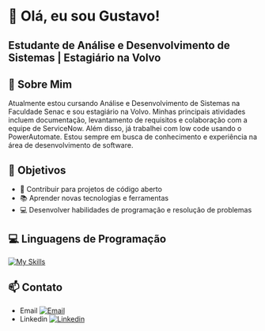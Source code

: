 # 👋 Olá, eu sou Gustavo!
## Estudante de Análise e Desenvolvimento de Sistemas | Estagiário na Volvo


## 🚀 Sobre Mim

Atualmente estou cursando Análise e Desenvolvimento de Sistemas na Faculdade Senac e sou estagiário na Volvo. Minhas principais atividades incluem documentação, levantamento de requisitos e colaboração com a equipe de ServiceNow. Além disso, já trabalhei com low code usando o PowerAutomate. Estou sempre em busca de conhecimento e experiência na área de desenvolvimento de software.


## 🎯 Objetivos
- 🌟 Contribuir para projetos de código aberto
- 📚 Aprender novas tecnologias e ferramentas
- 💻 Desenvolver habilidades de programação e resolução de problemas

## 💻 Linguagens de Programação

[![My Skills](https://skillicons.dev/icons?i=js,html,css,java,php,c,git)](https://skillicons.dev)

## 📫 Contato

- Email
 [![Email](https://skillicons.dev/icons?i=gmail)](gusta.trab.estudo@gmail.com)
- Linkedin
  [![Linkedin](https://skillicons.dev/icons?i=linkedin)](https://www.linkedin.com/in/gustadev/)
